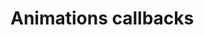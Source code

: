 # Animations callbacks 


[Git branch]:(https://github.com/codiku/react-native-animations/tree/002-EN-animations-callbacks)